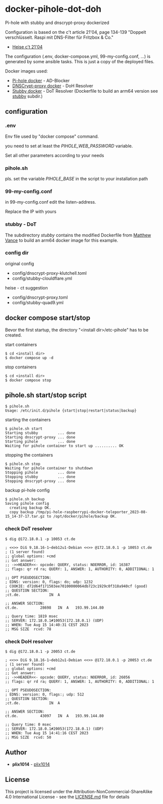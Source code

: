 # docker-pihole-dot-doh
Pi-hole with stubby and dnscrypt-proxy dockerized

Configuration is based on the c't article 21'04, page 134-139 "Doppelt verschlüsselt. Raspi mit DNS-Filter für Fritzbox & Co."

* [Heise c't 21'04](https://www.heise.de/select/ct/2021/4/2030412421734924519)


The configuration (.env, docker-compose.yml, 99-my-config.conf, ...) is generated by some ansible tasks. This is just a copy of the deployed files.


Docker images used:

* [Pi-hole docker](https://github.com/pi-hole/docker-pi-hole) - AD-Blocker
* [DNSCrypt-proxy docker](https://github.com/klutchell/dnscrypt-proxy-docker) - DoH Resolver
* [Stubby docker](https://github.com/MatthewVance/stubby-docker) - DoT Resolver (Dockerfile to build an arm64 version see [stubby](stubby) subdir.)


## configuration

### .env

Env file used by "docker compose" command.

you need to set at least the *PIHOLE_WEB_PASSWORD* variable.

Set all other parameters according to your needs


### pihole.sh

pls. set the variable *PIHOLE_BASE* in the script to your installation path 



### 99-my-config.conf

in 99-my-config.conf edit the listen-address.

Replace the IP with yours


### stubby - DoT

The subdirectory *stubby* contains the modified Dockerfile from [Matthew Vance](https://github.com/TrojaForks/stubby-docker/tree/master/stubby) to build an arm64 docker image for this example.

### config dir

original config
* config/dnscrypt-proxy-klutchell.toml
* config/stubby-clouldflare.yml

heise - ct suggestion
* config/dnscrypt-proxy.toml
* config/stubby-quad9.yml


## docker compose start/stop

Bevor the first startup, the directory "\<install dir\>/etc-pihole" has to be created.

start containers

```
$ cd <install dir>
$ docker compose up -d
```

stop containers
```
$ cd <install dir>
$ docker compose stop
```

## pihole.sh start/stop script


```
$ pihole.sh
Usage: /etc/init.d/pihole {start|stop|restart|status|backup}
```

starting the containers
```
$ pihole.sh start
Starting stubby         ... done
Starting dnscrypt-proxy ... done
Starting pihole         ... done
Waiting for pihole container to start up .......... OK
```

stopping the containers
```
$ pihole.sh stop
Waiting for pihole container to shutdown
Stopping pihole         ... done
Stopping stubby         ... done
Stopping dnscrypt-proxy ... done
```

backup pi-hole config
```
$ pihole.sh backup
Saving pihole config
  creating backup OK.
  copy backup /tmp/pi-hole-raspberrypi-docker-teleporter_2023-08-15_14-37-17.tar.gz to /opt/docker/pihole/backup OK.
```



### check DoT resolver

```
$ dig @172.18.0.1 -p 10053 ct.de

; <<>> DiG 9.18.16-1~deb12u1-Debian <<>> @172.18.0.1 -p 10053 ct.de
; (1 server found)
;; global options: +cmd
;; Got answer:
;; ->>HEADER<<- opcode: QUERY, status: NOERROR, id: 16387
;; flags: qr rd ra; QUERY: 1, ANSWER: 1, AUTHORITY: 0, ADDITIONAL: 1

;; OPT PSEUDOSECTION:
; EDNS: version: 0, flags: do; udp: 1232
; COOKIE: d72d64f171503ee70100000064db723c1929c0f318a940cf (good)
;; QUESTION SECTION:
;ct.de.				IN	A

;; ANSWER SECTION:
ct.de.			28698	IN	A	193.99.144.80

;; Query time: 1819 msec
;; SERVER: 172.18.0.1#10053(172.18.0.1) (UDP)
;; WHEN: Tue Aug 15 14:40:31 CEST 2023
;; MSG SIZE  rcvd: 78

```

### check DoH resolver

```
$ dig @172.18.0.1 -p 20053 ct.de

; <<>> DiG 9.18.16-1~deb12u1-Debian <<>> @172.18.0.1 -p 20053 ct.de
; (1 server found)
;; global options: +cmd
;; Got answer:
;; ->>HEADER<<- opcode: QUERY, status: NOERROR, id: 26056
;; flags: qr rd ra; QUERY: 1, ANSWER: 1, AUTHORITY: 0, ADDITIONAL: 1

;; OPT PSEUDOSECTION:
; EDNS: version: 0, flags:; udp: 512
;; QUESTION SECTION:
;ct.de.				IN	A

;; ANSWER SECTION:
ct.de.			43097	IN	A	193.99.144.80

;; Query time: 0 msec
;; SERVER: 172.18.0.1#20053(172.18.0.1) (UDP)
;; WHEN: Tue Aug 15 14:41:16 CEST 2023
;; MSG SIZE  rcvd: 50
```


## Author

* **plix1014** - [plix1014](https://github.com/plix1014)


## License

This project is licensed under the Attribution-NonCommercial-ShareAlike 4.0 International License - see the [LICENSE.md](LICENSE.md) file for details

